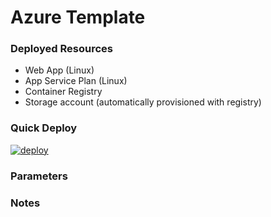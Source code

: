 # Azure Template

### Deployed Resources
- Web App (Linux)
- App Service Plan (Linux)
- Container Registry
- Storage account (automatically provisioned with registry)

### Quick Deploy
[![deploy](http://files.bencoleman.co.uk/img/azuredeploy.png)](https://portal.azure.com/#create/Microsoft.Template/uri/https://raw.githubusercontent.com/benc-uk/azure-arm/master/paas-web/webapp-linux-acr/azuredeploy.json)  

### Parameters

### Notes

